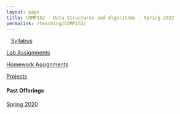 ```yaml
---
layout: page
title: COMP152 - Data Structures and Algorithms - Spring 2022
permalink: /teaching/COMP152/
---
```


&nbsp;&nbsp;&nbsp;[Syllabus](/teaching/COMP152/comp152-syllabus.pdf)

[Lab Assignments](/teaching/COMP152/labs/)

[Homework Assignments](/teaching/COMP152/homework/)

[Projects](/teaching/COMP152/projects/)

#### Past Offerings

[Spring 2020](/teaching/COMP152/sp20/)
